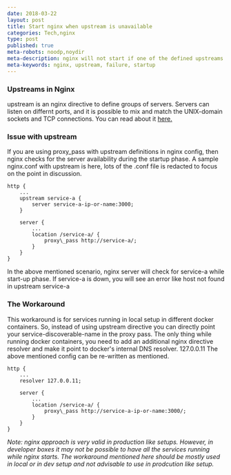 ```yaml
---
date: 2018-03-22
layout: post
title: Start nginx when upstream is unavailable
categories: Tech,nginx
type: post
published: true
meta-robots: noodp,noydir
meta-description: nginx will not start if one of the defined upstreams is not available. Here is a workaround to get through with those situations.
meta-keywords: nginx, upstream, failure, startup
---
```

### Upstreams in Nginx

upstream is an nginx directive to define groups of servers. Servers can listen on differnt ports, and it is possible to mix and match the UNIX-domain sockets and TCP connections. You can read about it [here.](http://nginx.org/en/docs/http/ngx_http_upstream_module.html)

### Issue with upstream

If you are using proxy\_pass with upstream definitions in nginx config, then nginx checks for the server availability during the startup phase. A sample nginx.conf with upstream is here, lots of the .conf file is redacted to focus on the point in discussion.

    http {
        ...
        upstream service-a {
            server service-a-ip-or-name:3000;
        }
        
        server {
            ...
            location /service-a/ {
                proxy\_pass http://service-a/;
            }
        }
    }
    

In the above mentioned scenario, nginx server will check for service-a while start-up phase. If service-a is down, you will see an error like host not found in upstream service-a

### The Workaround

This workaround is for services running in local setup in different docker containers. So, instead of using upstream directive you can directly point your service-discoverable-name in the proxy pass. The only thing while running docker containers, you need to add an additional nginx directive resolver and make it point to docker's internal DNS resolver. 127.0.0.11 The above mentioned config can be re-written as mentioned.

    http {
        ...
        resolver 127.0.0.11;
        
        server {
            ...
            location /service-a/ {
                proxy\_pass http://service-a-ip-or-name:3000/;
            }
        }
    }
    

_Note: nginx approach is very valid in production like setups. However, in developer boxes it may not be possible to have all the services running while nginx starts. The workaround mentioned here should be mostly used in local or in dev setup and not advisable to use in prodcution like setup._